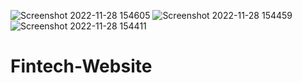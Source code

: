![Screenshot 2022-11-28 154605](https://user-images.githubusercontent.com/97616813/204595295-c39f5cd5-9b41-4fc0-b04f-4aea76b12500.png)
![Screenshot 2022-11-28 154459](https://user-images.githubusercontent.com/97616813/204595346-ed79e93a-af4b-426c-8c31-6aa18ef2db5a.png)
![Screenshot 2022-11-28 154411](https://user-images.githubusercontent.com/97616813/204595413-d0703f94-9d67-428b-a674-e22d57c409b0.png)
# Fintech-Website
